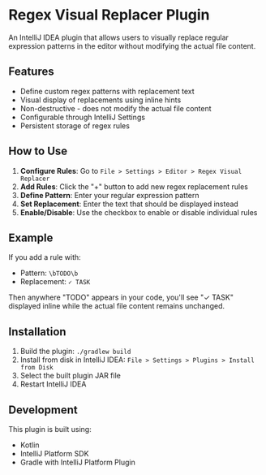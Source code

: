 # Regex Visual Replacer Plugin

An IntelliJ IDEA plugin that allows users to visually replace regular expression patterns in the editor without modifying the actual file content.

## Features

- Define custom regex patterns with replacement text
- Visual display of replacements using inline hints
- Non-destructive - does not modify the actual file content
- Configurable through IntelliJ Settings
- Persistent storage of regex rules

## How to Use

1. **Configure Rules**: Go to `File > Settings > Editor > Regex Visual Replacer`
2. **Add Rules**: Click the "+" button to add new regex replacement rules
3. **Define Pattern**: Enter your regular expression pattern
4. **Set Replacement**: Enter the text that should be displayed instead
5. **Enable/Disable**: Use the checkbox to enable or disable individual rules

## Example

If you add a rule with:
- Pattern: `\bTODO\b`  
- Replacement: `✓ TASK`

Then anywhere "TODO" appears in your code, you'll see "✓ TASK" displayed inline while the actual file content remains unchanged.

## Installation

1. Build the plugin: `./gradlew build`
2. Install from disk in IntelliJ IDEA: `File > Settings > Plugins > Install from Disk`
3. Select the built plugin JAR file
4. Restart IntelliJ IDEA

## Development

This plugin is built using:
- Kotlin
- IntelliJ Platform SDK
- Gradle with IntelliJ Platform Plugin